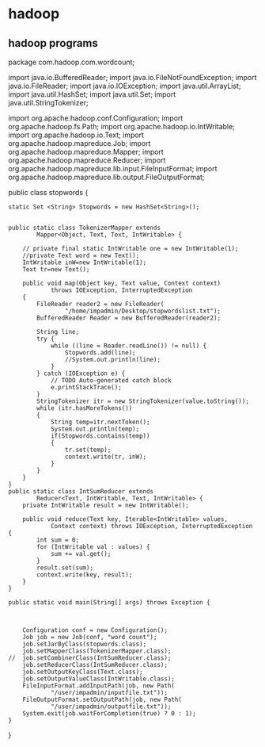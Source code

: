 # hadoop
hadoop programs
------------------------------------------------------------------------------------
package com.hadoop.com.wordcount;

import java.io.BufferedReader;
import java.io.FileNotFoundException;
import java.io.FileReader;
import java.io.IOException;
import java.util.ArrayList;
import java.util.HashSet;
import java.util.Set;
import java.util.StringTokenizer;

import org.apache.hadoop.conf.Configuration;
import org.apache.hadoop.fs.Path;
import org.apache.hadoop.io.IntWritable;
import org.apache.hadoop.io.Text;
import org.apache.hadoop.mapreduce.Job;
import org.apache.hadoop.mapreduce.Mapper;
import org.apache.hadoop.mapreduce.Reducer;
import org.apache.hadoop.mapreduce.lib.input.FileInputFormat;
import org.apache.hadoop.mapreduce.lib.output.FileOutputFormat;


public class stopwords {

	static Set <String> Stopwords = new HashSet<String>();


	public static class TokenizerMapper extends
			Mapper<Object, Text, Text, IntWritable> {

		// private final static IntWritable one = new IntWritable(1);
		//private Text word = new Text();
		IntWritable inW=new IntWritable(1);
		Text tr=new Text();
		
		public void map(Object key, Text value, Context context)
				throws IOException, InterruptedException 
		{
			FileReader reader2 = new FileReader(
					"/home/impadmin/Desktop/stopwordslist.txt");
			BufferedReader Reader = new BufferedReader(reader2);
			
			String line;
			try {
				while ((line = Reader.readLine()) != null) {
					Stopwords.add(line);
					//System.out.println(line);
				}
			} catch (IOException e) {
				// TODO Auto-generated catch block
				e.printStackTrace();
			}
			StringTokenizer itr = new StringTokenizer(value.toString());
			while (itr.hasMoreTokens()) 
			{
				String temp=itr.nextToken();
				System.out.println(temp);
				if(Stopwords.contains(temp))
				{	
					tr.set(temp);
					context.write(tr, inW);
				}
			}
		}
	}
	public static class IntSumReducer extends
			Reducer<Text, IntWritable, Text, IntWritable> {
		private IntWritable result = new IntWritable();

		public void reduce(Text key, Iterable<IntWritable> values,
				Context context) throws IOException, InterruptedException {
			int sum = 0;
			for (IntWritable val : values) {
				sum += val.get();
			}
			result.set(sum);
			context.write(key, result);
		}
	}

	public static void main(String[] args) throws Exception {

		

		Configuration conf = new Configuration();
		Job job = new Job(conf, "word count");
		job.setJarByClass(stopwords.class);
		job.setMapperClass(TokenizerMapper.class);
	//	job.setCombinerClass(IntSumReducer.class);
		job.setReducerClass(IntSumReducer.class);
		job.setOutputKeyClass(Text.class);
		job.setOutputValueClass(IntWritable.class);
		FileInputFormat.addInputPath(job, new Path(
				"/user/impadmin/inputfile.txt"));
		FileOutputFormat.setOutputPath(job, new Path(
				"/user/impadmin/outputfile.txt"));
		System.exit(job.waitForCompletion(true) ? 0 : 1);
	}
	
}
